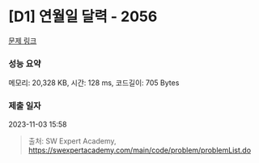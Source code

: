 # [D1] 연월일 달력 - 2056 

[문제 링크](https://swexpertacademy.com/main/code/problem/problemDetail.do?contestProbId=AV5QLkdKAz4DFAUq) 

### 성능 요약

메모리: 20,328 KB, 시간: 128 ms, 코드길이: 705 Bytes

### 제출 일자

2023-11-03 15:58



> 출처: SW Expert Academy, https://swexpertacademy.com/main/code/problem/problemList.do